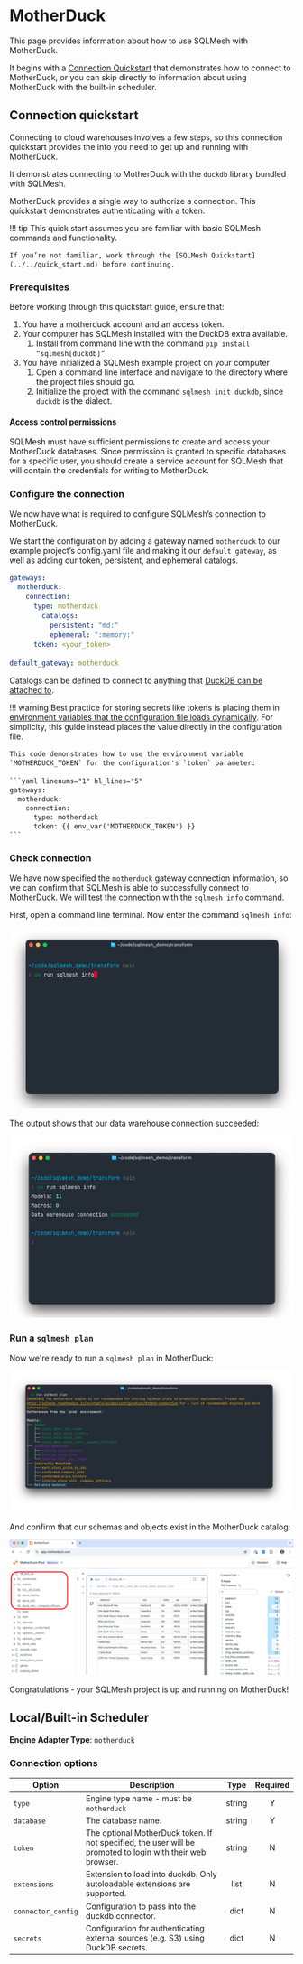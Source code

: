 # MotherDuck

This page provides information about how to use SQLMesh with MotherDuck.

It begins with a [Connection Quickstart](#connection-quickstart) that demonstrates how to connect to MotherDuck, or you can skip directly to information about using MotherDuck with the built-in scheduler.

## Connection quickstart

Connecting to cloud warehouses involves a few steps, so this connection quickstart provides the info you need to get up and running with MotherDuck.

It demonstrates connecting to MotherDuck with the `duckdb` library bundled with SQLMesh.

MotherDuck provides a single way to authorize a connection. This quickstart demonstrates authenticating with a token.

!!! tip
    This quick start assumes you are familiar with basic SQLMesh commands and functionality.

    If you’re not familiar, work through the [SQLMesh Quickstart](../../quick_start.md) before continuing.

### Prerequisites

Before working through this quickstart guide, ensure that:

1. You have a motherduck account and an access token.
2. Your computer has SQLMesh installed with the DuckDB extra available.
   1. Install from command line with the command `pip install “sqlmesh[duckdb]”`
3. You have initialized a SQLMesh example project on your computer
   1. Open a command line interface and navigate to the directory where the project files should go.
   2. Initialize the project with the command `sqlmesh init duckdb`, since `duckdb` is the dialect.

#### Access control permissions

SQLMesh must have sufficient permissions to create and access your MotherDuck databases. Since permission is granted to specific databases for a specific user, you should create a service account for SQLMesh that will contain the credentials for writing to MotherDuck.

### Configure the connection

We now have what is required to configure SQLMesh’s connection to MotherDuck.

We start the configuration by adding a gateway named `motherduck` to our example project’s config.yaml file and making it our `default gateway`, as well as adding our token, persistent, and ephemeral catalogs.

```yaml
gateways:
  motherduck:
    connection:
      type: motherduck
        catalogs:
          persistent: "md:"
          ephemeral: ":memory:"
      token: <your_token>

default_gateway: motherduck
```

Catalogs can be defined to connect to anything that [DuckDB can be attached to](./duckdb.md#other-connection-catalogs-example).

!!! warning
    Best practice for storing secrets like tokens is placing them in [environment variables that the configuration file loads dynamically](../../guides/configuration.md#environment-variables). For simplicity, this guide instead places the value directly in the configuration file.

    This code demonstrates how to use the environment variable `MOTHERDUCK_TOKEN` for the configuration's `token` parameter:

    ```yaml linenums="1" hl_lines="5"
    gateways:
      motherduck:
        connection:
          type: motherduck
          token: {{ env_var('MOTHERDUCK_TOKEN') }}
    ```

### Check connection

We have now specified the `motherduck` gateway connection information, so we can confirm that SQLMesh is able to successfully connect to MotherDuck. We will test the connection with the `sqlmesh info` command.

First, open a command line terminal. Now enter the command `sqlmesh info`:

![](./motherduck/sqlmesh_info.png)

The output shows that our data warehouse connection succeeded:

![](./motherduck/info_output.png)

### Run a `sqlmesh plan`

Now we're ready to run a `sqlmesh plan` in MotherDuck:

![](./motherduck/sqlmesh_plan.png)

And confirm that our schemas and objects exist in the MotherDuck catalog:

![](./motherduck/motherduck_ui.png)

Congratulations \- your SQLMesh project is up and running on MotherDuck\!


## Local/Built-in Scheduler

**Engine Adapter Type**: `motherduck`

### Connection options

| Option             | Description                                                                                                 | Type   | Required |
|--------------------|-------------------------------------------------------------------------------------------------------------|:------:|:--------:|
| `type`             | Engine type name - must be `motherduck`                                                                     | string | Y        |
| `database`         | The database name.                                                                                          | string | Y        |
| `token`            | The optional MotherDuck token. If not specified, the user will be prompted to login with their web browser. | string | N        |
| `extensions`       | Extension to load into duckdb. Only autoloadable extensions are supported.                                  | list   | N        |
| `connector_config` | Configuration to pass into the duckdb connector.                                                            | dict   | N        |
| `secrets`   | Configuration for authenticating external sources (e.g. S3) using DuckDB secrets.                           | dict   | N        |